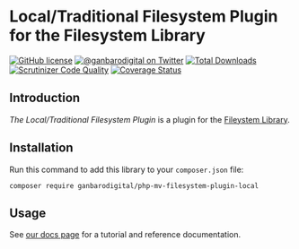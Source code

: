# Local/Traditional Filesystem Plugin for the Filesystem Library

[![GitHub license](https://img.shields.io/badge/license-New%20BSD-blue.svg)](https://raw.githubusercontent.com/ganbarodigital/php-mv-filesystem-plugin-local/develop/LICENSE.md)
[![@ganbarodigital on Twitter](http://img.shields.io/badge/twitter-%40ganbarodigital-blue.svg?style=flat)](https://twitter.com/ganbarodigital)
[![Total Downloads](https://img.shields.io/packagist/dt/ganbarodigital/php-mv-filesystem-plugin-local.svg?style=flat)](https://packagist.org/packages/ganbarodigital/php-mv-filesystem-plugin-local)
[![Scrutinizer Code Quality](https://scrutinizer-ci.com/g/ganbarodigital/php-mv-filesystem-plugin-local/badges/quality-score.png?b=master)](https://scrutinizer-ci.com/g/ganbarodigital/php-mv-filesystem-plugin-local/?branch=master)
[![Coverage Status](https://coveralls.io/repos/ganbarodigital/php-mv-filesystem-plugin-local/badge.svg)](https://coveralls.io/r/ganbarodigital/php-mv-filesystem-plugin-local)

## Introduction

_The Local/Traditional Filesystem Plugin_ is a plugin for the [Fileystem Library](https://github.com/ganbarodigital/php-mv-filesystem).

## Installation

Run this command to add this library to your `composer.json` file:

    composer require ganbarodigital/php-mv-filesystem-plugin-local

## Usage

See [our docs page](http://ganbarodigital.github.io/php-mv-filesystem-plugin-local) for a tutorial and reference documentation.
